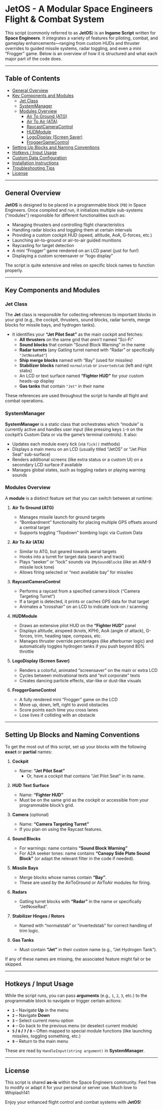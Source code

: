 # JetOS - A Modular Space Engineers Flight & Combat System

This script (commonly referred to as **JetOS**) is an **Ingame Script** written for **Space Engineers**. It integrates a variety of features for piloting, combat, and gameplay enhancements—ranging from custom HUDs and thruster overrides to guided missile systems, radar toggling, and even a mini “Frogger” game. Below is an overview of how it is structured and what each major part of the code does.

---

## Table of Contents

- [General Overview](#general-overview)
- [Key Components and Modules](#key-components-and-modules)
  - [Jet Class](#jet-class)
  - [SystemManager](#systemmanager)
  - [Modules Overview](#modules-overview)
    - [Air To Ground (ATG)](#air-to-ground-atg)
    - [Air To Air (ATA)](#air-to-air-ata)
    - [RaycastCameraControl](#raycastcameracontrol)
    - [HUDModule](#hudmodule)
    - [LogoDisplay (Screen Saver)](#logodisplay-screen-saver)
    - [FroggerGameControl](#froggergamecontrol)
- [Setting Up Blocks and Naming Conventions](#setting-up-blocks-and-naming-conventions)
- [Hotkeys / Input Usage](#hotkeys--input-usage)
- [Custom Data Configuration](#custom-data-configuration)
- [Installation Instructions](#installation-instructions)
- [Troubleshooting Tips](#troubleshooting-tips)
- [License](#license)

---

## General Overview

**JetOS** is designed to be placed in a programmable block (`PB`) in Space Engineers. Once compiled and run, it initializes multiple sub-systems (“modules”) responsible for different functionalities such as:

- Managing thrusters and controlling flight characteristics
- Handling radar blocks and toggling them at certain intervals
- Providing a custom cockpit HUD (speed, altitude, AoA, G-forces, etc.)
- Launching air-to-ground or air-to-air guided munitions
- Raycasting for target detection
- A mini “Frogger” game rendered on an LCD panel (just for fun!)
- Displaying a custom screensaver or “logo display”

The script is quite extensive and relies on specific block names to function properly.

---

## Key Components and Modules

### Jet Class

The **Jet** class is responsible for collecting references to important blocks in your grid (e.g., the cockpit, thrusters, sound blocks, radar turrets, merge blocks for missile bays, and hydrogen tanks). 

- It identifies your **“Jet Pilot Seat”** as the main cockpit and fetches:
  - **All thrusters** on the same grid that _aren’t_ named “Sci-Fi”
  - **Sound blocks** that contain “Sound Block Warning” in the name
  - **Radar turrets** (any Gatling turret named with “Radar” or specifically `"JetNoseRad"`)
  - **Ship merge blocks** named with “Bay” (used for missiles)
  - **Stabilizer blocks** named `normalstab` or `invertedstab` (left and right stabs)
  - An LCD or text surface named **“Fighter HUD”** for your custom heads-up display
  - **Gas tanks** that contain `"Jet"` in their name

These references are used throughout the script to handle all flight and combat operations.

### SystemManager

**SystemManager** is a static class that orchestrates which “module” is currently active and handles user input (like pressing keys `1`-`9` on the cockpit’s Custom Data or via the game’s terminal controls). It also:

- Updates each module every tick (via `Tick()` methods)
- Displays a main menu on an LCD (usually titled “JetOS” or “Jet Pilot Seat” sub-surface)
- Renders additional screens (like extra status or a custom UI) on a secondary LCD surface if available
- Manages global states, such as toggling radars or playing warning sounds

### Modules Overview

A **module** is a distinct feature set that you can switch between at runtime:

1. **Air To Ground (ATG)**
   - Manages missile launch for ground targets
   - “Bombardment” functionality for placing multiple GPS offsets around a central target
   - Supports toggling “Topdown” bombing logic via Custom Data

2. **Air To Air (ATA)**
   - Similar to ATG, but geared towards aerial targets
   - Hooks into a turret for target data (search and track)
   - Plays “seeker” or “lock” sounds via `IMySoundBlock`s (like an AIM-9 missile lock tone)
   - Allows firing selected or “next available bay” for missiles

3. **RaycastCameraControl**
   - Performs a raycast from a specified camera block (“Camera Targeting Turret”)
   - If a target is detected, it prints or caches GPS data for that target
   - Animates a “crosshair” on an LCD to indicate lock-on / scanning

4. **HUDModule**
   - Draws an extensive pilot HUD on the **“Fighter HUD”** panel
   - Displays altitude, airspeed (knots, KPH), AoA (angle of attack), G-forces, trim, heading tape, compass, etc.
   - Manages thruster override percentages (like afterburner logic) and automatically toggles hydrogen tanks if you push beyond 80% throttle

5. **LogoDisplay (Screen Saver)**
   - Renders a colorful, animated “screensaver” on the main or extra LCD
   - Cycles between motivational texts and “evil corporate” texts
   - Creates dancing particle effects, star-like or dust-like visuals

6. **FroggerGameControl**
   - A fully rendered mini “Frogger” game on the LCD
   - Move up, down, left, right to avoid obstacles
   - Score points each time you cross lanes
   - Lose lives if colliding with an obstacle

---

## Setting Up Blocks and Naming Conventions

To get the most out of this script, set up your blocks with the following **exact** or **partial** names:

1. **Cockpit**  
   - Name: **“Jet Pilot Seat”**  
     - Or, have a cockpit that contains “Jet Pilot Seat” in its name.

2. **HUD Text Surface**  
   - Name: **“Fighter HUD”**  
   - Must be on the same grid as the cockpit or accessible from your programmable block’s grid.

3. **Camera** (optional)  
   - Name: **“Camera Targeting Turret”**  
   - If you plan on using the Raycast features.

4. **Sound Blocks**  
   - For warnings: name contains **“Sound Block Warning”**  
   - For A2A seeker tones: name contains **“Canopy Side Plate Sound Block”** (or adapt the relevant filter in the code if needed).

5. **Missile Bays**  
   - Merge blocks whose names contain **“Bay”**.  
   - These are used by the AirToGround or AirToAir modules for firing.

6. **Radars**  
   - Gatling turret blocks with **“Radar”** in the name or specifically “JetNoseRad”.

7. **Stabilizer Hinges / Rotors**  
   - Named with “normalstab” or “invertedstab” for correct handling of trim logic.

8. **Gas Tanks**  
   - Must contain **“Jet”** in their custom name (e.g., “Jet Hydrogen Tank”).

If any of these names are missing, the associated feature might fail or be skipped.

---

## Hotkeys / Input Usage

While the script runs, you can pass **arguments** (e.g., `1`, `2`, `3`, etc.) to the programmable block to navigate or trigger certain actions:

- **`1`** – Navigate **Up** in the menu  
- **`2`** – Navigate **Down**  
- **`3`** – Select current menu option  
- **`4`** – Go back to the previous menu (or deselect current module)  
- **`5` / `6` / `7` / `8`** – Often mapped to special module functions (like launching missiles, toggling something, etc.)  
- **`9`** – Return to the main menu  

These are read by `HandleInput(string argument)` in **SystemManager**.


---

## License

This script is shared **as-is** within the Space Engineers community. Feel free to modify or adapt it for your personal or server use. Much love to Whiplash141

Enjoy your enhanced flight control and combat systems with **JetOS**!
